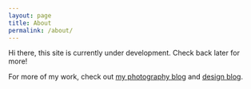 ```yaml
---
layout: page
title: About
permalink: /about/
---
```


Hi there, this site is currently under development. Check back later for more!

For more of my work, check out [my photography blog][photo-tumblr] and [design blog][design-tumblr].

[photo-tumblr]: http://skcele.tumblr.com
[design-tumblr]: http://skcdesign.tumblr.com
